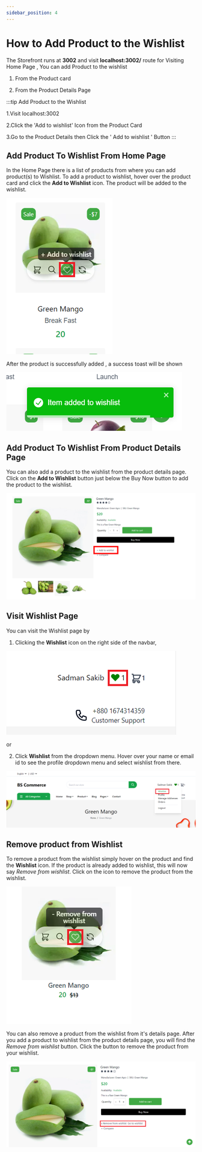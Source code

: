 ```yaml
---
sidebar_position: 4
---
```


# How to Add Product to the Wishlist

The Storefront runs at **3002** and visit **localhost:3002/** route for Visiting Home Page , You can add Product to the wishlist

1. From the Product card

2. From the Product Details Page

:::tip Add Product to the Wishlist

1.Visit localhost:3002

2.Click the 'Add to wishlist' Icon from the Product Card

3.Go to the Product Details then Click the ' Add to wishlist ' Button
:::

## Add Product To Wishlist From Home Page

In the Home Page there is a list of products from where you can add product(s) to Wishlist. To add a product to wishlist, hover over the product card and click the **Add to Wishlist** icon. The product will be added to the wishlist.

![Docs Version Dropdown](../img/wishlist/single_product.png)

After the product is successfully added , a success toast will be shown

![Docs Version Dropdown](../img/wishlist/toast_wishlist.png)

## Add Product To Wishlist From Product Details Page

You can also add a product to the wishlist from the product details page. Click on the **Add to Wishlist** button just below the Buy Now button to add the product to the wishlist.

![Docs Version Dropdown](../img/product-details/add_to_wishlist.png)

## Visit Wishlist Page

You can visit the Wishlist page by

1. Clicking the **Wishlist** icon on the right side of the navbar,

![Docs Version Dropdown](../img/wishlist/wishlist_icon.png)

   or

2. Click **Wishlist** from the dropdown menu. Hover over your name or email id to see the profile dropdown menu and select wishlist from there.
   
![Docs Version Dropdown](../img/wishlist/hover_wishlist.png)


## Remove product from Wishlist

To remove a product from the wishlist simply hover on the product and find the **Wishlist** icon. If the product is already added to wishlist, this will now say *Remove from wishlist*. Click on the icon to remove the product from the wishlist.

![Docs Version Dropdown](../img/wishlist/remove_icon.png)

You can also remove a product from the wishlist from it's details page. After you add a product to wishlist from the product details page, you will find the *Remove from wishlist* button. Click the button to remove the product from your wishlist.

![Docs Version Dropdown](../img/wishlist/remove_wishlist.png)
